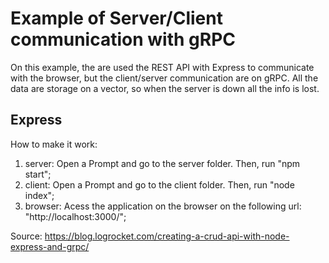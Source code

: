 # Example of Server/Client communication with gRPC

On this example, the are used the REST API with Express to communicate with the browser, but the client/server communication are on gRPC.
All the data are storage on a vector, so when the server is down all the info is lost.

## Express

How to make it work: 
1. server: Open a Prompt and go to the server folder. Then, run "npm start";
2. client: Open a Prompt and go to the client folder. Then, run "node index";
3. browser: Acess the application on the browser on the following url: "http://localhost:3000/";

Source: https://blog.logrocket.com/creating-a-crud-api-with-node-express-and-grpc/
